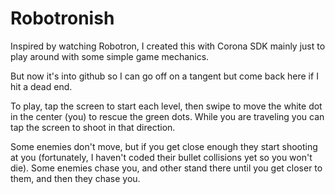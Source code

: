 # Robotronish

Inspired by watching Robotron, I created this with Corona SDK mainly just to play around with some simple game mechanics.

But now it's into github so I can go off on a tangent but come back here if I hit a dead end.

To play, tap the screen to start each level, then swipe to move the white dot in the center (you) to rescue the green dots. While you are traveling you can tap the screen to shoot in that direction.

Some enemies don't move, but if you get close enough they start shooting at you (fortunately, I haven't coded their bullet collisions yet so you won't die). Some enemies chase you, and other stand there until you get closer to them, and then they chase you.
